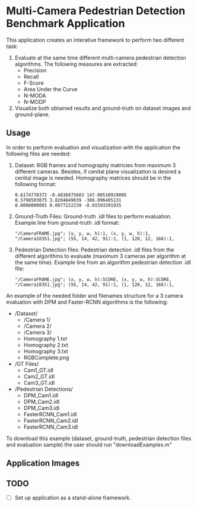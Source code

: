 # Multi-Camera Pedestrian Detection Benchmark Application
This application creates an interative framework to perform two different task:
1. Evaluate at the same time different multi-camera pedestrian detection algorithms. The following measures are extracted:
    * Precision
    * Recall
    * F-Score
    * Area Under the Curve
    * N-MODA
    * N-MODP
2. Visualize both obtained results and ground-truth on dataset images and ground-plane.

## Usage
In order to perform evaluation and visualization with the application the following files are needed:
1. Dataset: RGB frames and homography matricies from maximum 3 different cameras. Besides, if cenital plane visualization is desired a cenital image is needed. Homography matrices should be in the following format:
    ```
    0.6174778372 -0.4836875683 147.00510919005 
    0.5798503075 3.8204849039 -386.096405131 
    0.0000000001 0.0077222239 -0.01593391935
    ```
2. Ground-Truth Files: Ground-truth .idl files to perform evaluation. Example line from ground-truth .idl format:
    ```
    "/CameraFRAME.jpg"; (x, y, w, h):1, (x, y, w, h):1, 
    "/Camera10351.jpg"; (55, 14, 42, 91):1, (1, 120, 12, 166):1, 
    ```
3. Pedestrian Detection files: Pedestrian detection .idl files from the different algorithms to evaluate (maximum 3 cameras per algorithm at the same time). Example line from an algorithm pedestrian detection .idl file:
    ```
    "/CameraFRAME.jpg"; (x, y, w, h):SCORE, (x, y, w, h):SCORE, 
    "/Camera10351.jpg"; (55, 14, 42, 91):1, (1, 120, 12, 166):1, 
    ```

An example of the needed folder and filenames structure for a 3 camera evaluation with DPM and Faster-RCNN algorithms is the following:
* /Dataset/
  * /Camera 1/
  * /Camera 2/
  * /Camera 3/
  * Homography 1.txt
  * Homography 2.txt
  * Homography 3.txt
  * RGBComplete.png
* /GT Files/
  * Cam1_GT.idl
  * Cam2_GT.idl
  * Cam3_GT.idl
* /Pedestrian Detections/
  * DPM_Cam1.idl
  * DPM_Cam2.idl
  * DPM_Cam3.idl
  * FasterRCNN_Cam1.idl
  * FasterRCNN_Cam2.idl
  * FasterRCNN_Cam3.idl
  
To download this example (dataset, ground-truth, pedestrian detection files and evaluation sample) the user should run "downloadExamples.m"

## Application Images

## TODO
- [ ] Set up application as a stand-alone framework.